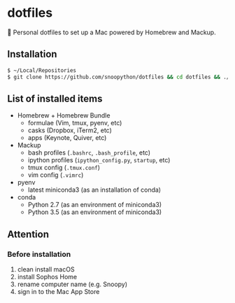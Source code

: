# dotfiles
:high_brightness: Personal dotfiles to set up a Mac powered by Homebrew and Mackup.

## Installation

```bash
$ ~/Local/Repositories
$ git clone https://github.com/snoopython/dotfiles && cd dotfiles && ./install
```

## List of installed items

+ Homebrew + Homebrew Bundle
    - formulae (Vim, tmux, pyenv, etc)
    - casks (Dropbox, iTerm2, etc)
    - apps (Keynote, Quiver, etc)
+ Mackup
    - bash profiles (`.bashrc`, `.bash_profile`, etc)
    - ipython profiles (`ipython_config.py`, `startup`, etc)
    - tmux config (`.tmux.conf`)
    - vim config (`.vimrc`)
+ pyenv
    - latest miniconda3 (as an installation of conda)
+ conda
    - Python 2.7 (as an environment of miniconda3)
    - Python 3.5 (as an environment of miniconda3)

## Attention

### Before installation

1. clean install macOS
1. install Sophos Home
1. rename computer name (e.g. Snoopy)
1. sign in to the Mac App Store
